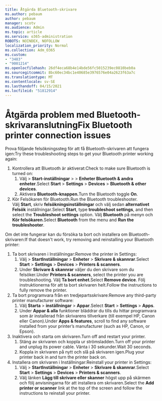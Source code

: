```yaml
---
title: Åtgärda Bluetooth-skrivare
ms.author: pebaum
author: pebaum
manager: scotv
ms.audience: Admin
ms.topic: article
ms.service: o365-administration
ROBOTS: NOINDEX, NOFOLLOW
localization_priority: Normal
ms.collection: Adm_O365
ms.custom:
- "3483"
- "9001214"
ms.openlocfilehash: 26df4eca68b4e14bde56fc5015239ec0810beb0a
ms.sourcegitcommit: 8bc60ec34bc1e40685e3976576e04a2623f63a7c
ms.translationtype: MT
ms.contentlocale: sv-SE
ms.lasthandoff: 04/15/2021
ms.locfileid: "51812914"
---
```

# <a name="fix-bluetooth-printer-connection-issues"></a><span data-ttu-id="d013f-102">Åtgärda problem med Bluetooth-skrivaranslutning</span><span class="sxs-lookup"><span data-stu-id="d013f-102">Fix Bluetooth printer connection issues</span></span>

<span data-ttu-id="d013f-103">Prova följande felsökningssteg för att få Bluetooth-skrivaren att fungera igen:</span><span class="sxs-lookup"><span data-stu-id="d013f-103">Try these troubleshooting steps to get your Bluetooth printer working again:</span></span>


1. <span data-ttu-id="d013f-104">Kontrollera att Bluetooth är aktiverat:</span><span class="sxs-lookup"><span data-stu-id="d013f-104">Check to make sure Bluetooth is turned on:</span></span>
    1. <span data-ttu-id="d013f-105">Välj   >  **Start-inställningar**  >    >  **Enheter Bluetooth & andra enheter**.</span><span class="sxs-lookup"><span data-stu-id="d013f-105">Select **Start** > **Settings** > **Devices** > **Bluetooth & other devices**.</span></span>
    2. <span data-ttu-id="d013f-106">Aktivera **Bluetooth-knappen.**</span><span class="sxs-lookup"><span data-stu-id="d013f-106">Turn the Bluetooth toggle **On**.</span></span>
2. <span data-ttu-id="d013f-107">Kör Felsökaren för Bluetooth.</span><span class="sxs-lookup"><span data-stu-id="d013f-107">Run the Bluetooth troubleshooter.</span></span> <br>
    <span data-ttu-id="d013f-108">Välj **Start**, skriv **felsökningsinställningar** och välj sedan **alternativet Felsök** inställningar.</span><span class="sxs-lookup"><span data-stu-id="d013f-108">Select **Start**, type **troubleshoot settings**, and then select the **Troubleshoot settings** option.</span></span> <span data-ttu-id="d013f-109">Välj **Bluetooth** på menyn och **Kör felsökaren**.</span><span class="sxs-lookup"><span data-stu-id="d013f-109">Select **Bluetooth** from the menu and **Run the troubleshooter**.</span></span>

<span data-ttu-id="d013f-110">Om det inte fungerar kan du försöka ta bort och installera om Bluetooth-skrivaren:</span><span class="sxs-lookup"><span data-stu-id="d013f-110">If that doesn't work, try removing and reinstalling your Bluetooth printer:</span></span>

1. <span data-ttu-id="d013f-111">Ta bort skrivaren i Inställningar:</span><span class="sxs-lookup"><span data-stu-id="d013f-111">Remove the printer in Settings:</span></span>
    1. <span data-ttu-id="d013f-112">Välj   >  **StartInställningar**  >  **Enheter**  >  **Skrivare & skannrar**.</span><span class="sxs-lookup"><span data-stu-id="d013f-112">Select **Start** > **Settings** > **Devices** > **Printers & scanners**.</span></span>
    2. <span data-ttu-id="d013f-113">Under **Skrivare & skannrar** väljer du den skrivare som du felsöker.</span><span class="sxs-lookup"><span data-stu-id="d013f-113">Under **Printers & scanners**, select the printer you are troubleshooting.</span></span> <span data-ttu-id="d013f-114">Välj **Ta bort enhet**.</span><span class="sxs-lookup"><span data-stu-id="d013f-114">Select **Remove device**.</span></span> <span data-ttu-id="d013f-115">Följ instruktionerna för att ta bort skrivaren helt.</span><span class="sxs-lookup"><span data-stu-id="d013f-115">Follow the instructions to fully remove the printer.</span></span>
2. <span data-ttu-id="d013f-116">Ta bort programvara från en tredjepartsskrivare:</span><span class="sxs-lookup"><span data-stu-id="d013f-116">Remove any third-party printer manufacturer software:</span></span>
    1. <span data-ttu-id="d013f-117">Välj **Starta**  >  **inställningar**  >  **Appar**.</span><span class="sxs-lookup"><span data-stu-id="d013f-117">Select **Start** > **Settings** > **Apps**.</span></span>
    2. <span data-ttu-id="d013f-118">Under **Appar & alla** funktioner bläddrar du tills du hittar programvara som är installerad från skrivarens tillverkare (till exempel HP, Canon eller Canon).</span><span class="sxs-lookup"><span data-stu-id="d013f-118">Under **Apps & features**, scroll to find any software installed from your printer’s manufacturer (such as HP, Canon, or Epson).</span></span>
3. <span data-ttu-id="d013f-119">Inaktivera och starta om skrivaren.</span><span class="sxs-lookup"><span data-stu-id="d013f-119">Turn off and restart your printer.</span></span>
   1. <span data-ttu-id="d013f-120">Stäng av skrivaren och koppla ur strömsladden.</span><span class="sxs-lookup"><span data-stu-id="d013f-120">Turn off your printer and unplug its power cable.</span></span> <span data-ttu-id="d013f-121">Vänta i 30 sekunder.</span><span class="sxs-lookup"><span data-stu-id="d013f-121">Wait 30 seconds.</span></span> 
   2. <span data-ttu-id="d013f-122">Koppla in skrivaren på nytt och slå på skrivaren igen.</span><span class="sxs-lookup"><span data-stu-id="d013f-122">Plug your printer back in and turn the printer back on.</span></span>
4. <span data-ttu-id="d013f-123">Installera om skrivaren i Inställningar:</span><span class="sxs-lookup"><span data-stu-id="d013f-123">Reinstall your printer in Settings:</span></span>
    1. <span data-ttu-id="d013f-124">Välj   >  **StartInställningar**  >  **Enheter**  >  **Skrivare & skannrar**.</span><span class="sxs-lookup"><span data-stu-id="d013f-124">Select **Start** > **Settings** > **Devices** > **Printers & scanners**.</span></span>
    2. <span data-ttu-id="d013f-125">Välj länken **Lägg till skrivare eller skanner** högst upp på skärmen och följ anvisningarna för att installera om skrivaren.</span><span class="sxs-lookup"><span data-stu-id="d013f-125">Select the **Add printer or scanner** link at the top of the screen and follow the instructions to reinstall your printer.</span></span>
